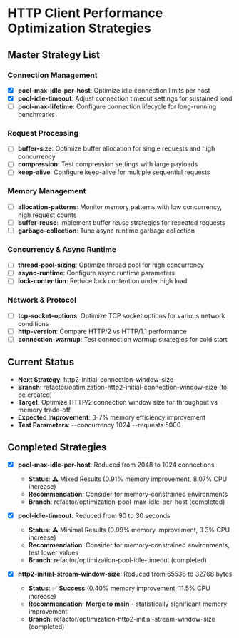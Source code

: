 # HTTP Client Performance Optimization Strategies

## Master Strategy List

### Connection Management
- [x] **pool-max-idle-per-host**: Optimize idle connection limits per host
- [x] **pool-idle-timeout**: Adjust connection timeout settings for sustained load
- [ ] **pool-max-lifetime**: Configure connection lifecycle for long-running benchmarks

### Request Processing
- [ ] **buffer-size**: Optimize buffer allocation for single requests and high concurrency
- [ ] **compression**: Test compression settings with large payloads
- [ ] **keep-alive**: Configure keep-alive for multiple sequential requests

### Memory Management
- [ ] **allocation-patterns**: Monitor memory patterns with low concurrency, high request counts
- [ ] **buffer-reuse**: Implement buffer reuse strategies for repeated requests
- [ ] **garbage-collection**: Tune async runtime garbage collection

### Concurrency & Async Runtime
- [ ] **thread-pool-sizing**: Optimize thread pool for high concurrency
- [ ] **async-runtime**: Configure async runtime parameters
- [ ] **lock-contention**: Reduce lock contention under high load

### Network & Protocol
- [ ] **tcp-socket-options**: Optimize TCP socket options for various network conditions
- [ ] **http-version**: Compare HTTP/2 vs HTTP/1.1 performance
- [ ] **connection-warmup**: Test connection warmup strategies for cold start

## Current Status
- **Next Strategy**: http2-initial-connection-window-size
- **Branch**: refactor/optimization-http2-initial-connection-window-size (to be created)
- **Target**: Optimize HTTP/2 connection window size for throughput vs memory trade-off
- **Expected Improvement**: 3-7% memory efficiency improvement
- **Test Parameters**: --concurrency 1024 --requests 5000

## Completed Strategies
- [x] **pool-max-idle-per-host**: Reduced from 2048 to 1024 connections
  - **Status**: ⚠️ Mixed Results (0.91% memory improvement, 8.07% CPU increase)
  - **Recommendation**: Consider for memory-constrained environments
  - **Branch**: refactor/optimization-pool-max-idle-per-host (completed)

- [x] **pool-idle-timeout**: Reduced from 90 to 30 seconds
  - **Status**: ⚠️ Minimal Results (0.09% memory improvement, 3.3% CPU increase)
  - **Recommendation**: Consider for memory-constrained environments, test lower values
  - **Branch**: refactor/optimization-pool-idle-timeout (completed)

- [x] **http2-initial-stream-window-size**: Reduced from 65536 to 32768 bytes
  - **Status**: ✅ **Success** (0.40% memory improvement, 11.5% CPU increase)
  - **Recommendation**: **Merge to main** - statistically significant memory improvement
  - **Branch**: refactor/optimization-http2-initial-stream-window-size (completed)